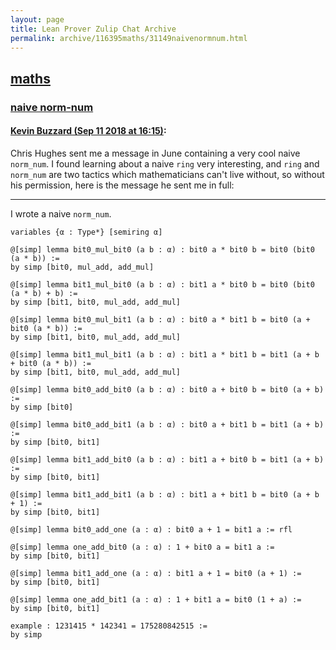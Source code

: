 ```yaml
---
layout: page
title: Lean Prover Zulip Chat Archive 
permalink: archive/116395maths/31149naivenormnum.html
---
```


## [maths](index.html)
### [naive norm-num](31149naivenormnum.html)

#### [Kevin Buzzard (Sep 11 2018 at 16:15)](https://leanprover.zulipchat.com/#narrow/stream/116395-maths/topic/naive%20norm-num/near/133735274):
Chris Hughes sent me a message in June containing a very cool naive `norm_num`. I found learning about a naive `ring` very interesting, and `ring` and `norm_num` are two tactics which mathematicians can't live without, so without his permission, here is the message he sent me in full:

***
I wrote a naive `norm_num`.

```lean
variables {α : Type*} [semiring α]

@[simp] lemma bit0_mul_bit0 (a b : α) : bit0 a * bit0 b = bit0 (bit0 (a * b)) :=
by simp [bit0, mul_add, add_mul]

@[simp] lemma bit1_mul_bit0 (a b : α) : bit1 a * bit0 b = bit0 (bit0 (a * b) + b) :=
by simp [bit1, bit0, mul_add, add_mul]

@[simp] lemma bit0_mul_bit1 (a b : α) : bit0 a * bit1 b = bit0 (a + bit0 (a * b)) :=
by simp [bit1, bit0, mul_add, add_mul]

@[simp] lemma bit1_mul_bit1 (a b : α) : bit1 a * bit1 b = bit1 (a + b + bit0 (a * b)) :=
by simp [bit1, bit0, mul_add, add_mul]

@[simp] lemma bit0_add_bit0 (a b : α) : bit0 a + bit0 b = bit0 (a + b) :=
by simp [bit0]

@[simp] lemma bit0_add_bit1 (a b : α) : bit0 a + bit1 b = bit1 (a + b) :=
by simp [bit0, bit1]

@[simp] lemma bit1_add_bit0 (a b : α) : bit1 a + bit0 b = bit1 (a + b) :=
by simp [bit0, bit1]

@[simp] lemma bit1_add_bit1 (a b : α) : bit1 a + bit1 b = bit0 (a + b + 1) :=
by simp [bit0, bit1]

@[simp] lemma bit0_add_one (a : α) : bit0 a + 1 = bit1 a := rfl

@[simp] lemma one_add_bit0 (a : α) : 1 + bit0 a = bit1 a :=
by simp [bit0, bit1]

@[simp] lemma bit1_add_one (a : α) : bit1 a + 1 = bit0 (a + 1) :=
by simp [bit0, bit1]

@[simp] lemma one_add_bit1 (a : α) : 1 + bit1 a = bit0 (1 + a) :=
by simp [bit0, bit1]

example : 1231415 * 142341 = 175280842515 :=
by simp
```


